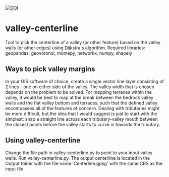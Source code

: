 [![DOI](https://zenodo.org/badge/331517823.svg)](https://zenodo.org/badge/latestdoi/331517823)

# valley-centerline
Tool to pick the centerline of a valley (or other feature) based on the valley walls (or other edges) using Dijkstra's algorithm. Required libraries: geopandas, geovoronoi, momepy, networkx, numpy, shapely

## Ways to pick valley margins

In your GIS software of choice, create a single vector line layer consisting of 2 lines - one on either side of the valley. The valley width that is chosen depends on the problem to be solved. For mapping terraces within the valley, it would be best to map at the break between the bedrock valley walls and the flat valley bottom and terraces, such that the defined valley encompasses all of the features of concern. Dealing with tributaries might be more difficult, but the idea that I would suggest is just to start with the simplest: snap a straight line across each tributary-valley mouth between the closest points before the valley starts to curve in towards the tributary.

## Using valley-centerline
Change the file path in valley-centerline.py to point to your input valley walls. Run valley-centerline.py. The output centerline is located in the Output folder with the file name 'Centerline.gpkg' with the same CRS as the input file.
